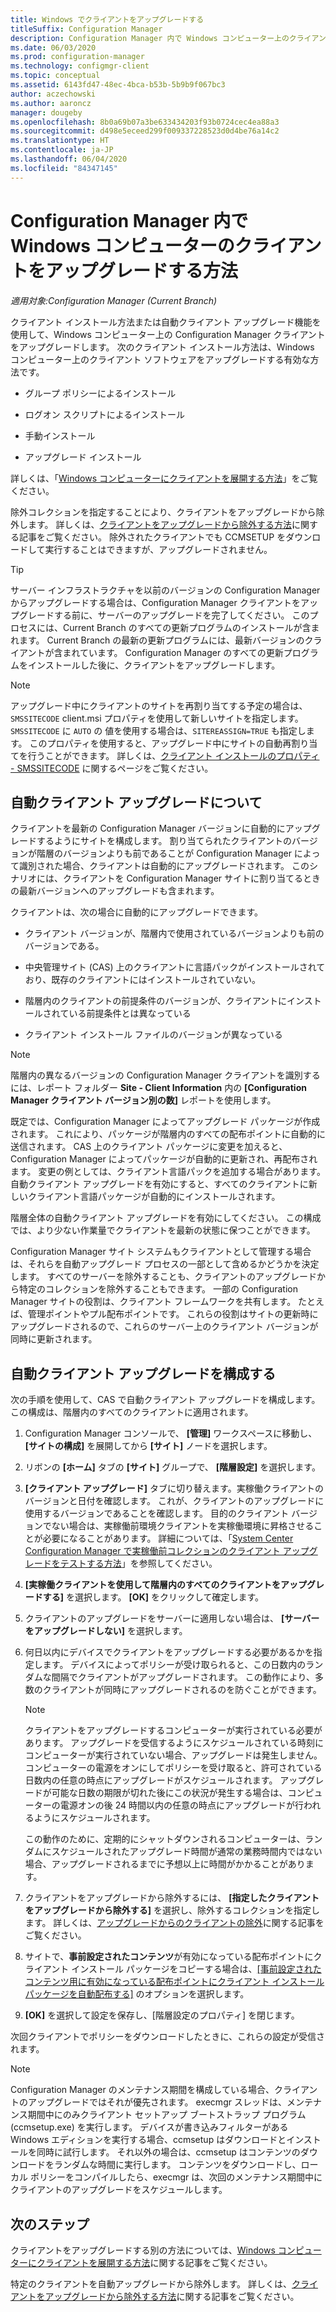 ```yaml
---
title: Windows でクライアントをアップグレードする
titleSuffix: Configuration Manager
description: Configuration Manager 内で Windows コンピューター上のクライアントをアップグレードします。
ms.date: 06/03/2020
ms.prod: configuration-manager
ms.technology: configmgr-client
ms.topic: conceptual
ms.assetid: 6143fd47-48ec-4bca-b53b-5b9b9f067bc3
author: aczechowski
ms.author: aaroncz
manager: dougeby
ms.openlocfilehash: 8b0a69b07a3be633434203f93b0724cec4ea88a3
ms.sourcegitcommit: d498e5eceed299f009337228523d0d4be76a14c2
ms.translationtype: HT
ms.contentlocale: ja-JP
ms.lasthandoff: 06/04/2020
ms.locfileid: "84347145"
---
```

# <a name="how-to-upgrade-clients-for-windows-computers-in-configuration-manager"></a>Configuration Manager 内で Windows コンピューターのクライアントをアップグレードする方法

*適用対象:Configuration Manager (Current Branch)*

クライアント インストール方法または自動クライアント アップグレード機能を使用して、Windows コンピューター上の Configuration Manager クライアントをアップグレードします。 次のクライアント インストール方法は、Windows コンピューター上のクライアント ソフトウェアをアップグレードする有効な方法です。  

- グループ ポリシーによるインストール  

- ログオン スクリプトによるインストール  

- 手動インストール  

- アップグレード インストール  

詳しくは、「[Windows コンピューターにクライアントを展開する方法](../../deploy/deploy-clients-to-windows-computers.md)」をご覧ください。

除外コレクションを指定することにより、クライアントをアップグレードから除外します。 詳しくは、[クライアントをアップグレードから除外する方法](exclude-clients-windows.md)に関する記事をご覧ください。 除外されたクライアントでも CCMSETUP をダウンロードして実行することはできますが、アップグレードされません。

> [!TIP]  
> サーバー インフラストラクチャを以前のバージョンの Configuration Manager からアップグレードする場合は、Configuration Manager クライアントをアップグレードする前に、サーバーのアップグレードを完了してください。 このプロセスには、Current Branch のすべての更新プログラムのインストールが含まれます。 Current Branch の最新の更新プログラムには、最新バージョンのクライアントが含まれています。 Configuration Manager のすべての更新プログラムをインストールした後に、クライアントをアップグレードします。

> [!NOTE]
> アップグレード中にクライアントのサイトを再割り当てする予定の場合は、`SMSSITECODE` client.msi プロパティを使用して新しいサイトを指定します。 `SMSSITECODE` に `AUTO` の 値を使用する場合は、`SITEREASSIGN=TRUE` も指定します。 このプロパティを使用すると、アップグレード中にサイトの自動再割り当てを行うことができます。 詳しくは、[クライアント インストールのプロパティ - SMSSITECODE](../../deploy/about-client-installation-properties.md#smssitecode) に関するページをご覧ください。

## <a name="about-automatic-client-upgrade"></a><a name="bkmk_autoupdate"></a> 自動クライアント アップグレードについて

クライアントを最新の Configuration Manager バージョンに自動的にアップグレードするようにサイトを構成します。 割り当てられたクライアントのバージョンが階層のバージョンよりも前であることが Configuration Manager によって識別された場合、クライアントは自動的にアップグレードされます。 このシナリオには、クライアントを Configuration Manager サイトに割り当てるときの最新バージョンへのアップグレードも含まれます。  

クライアントは、次の場合に自動的にアップグレードできます。  

- クライアント バージョンが、階層内で使用されているバージョンよりも前のバージョンである。  

- 中央管理サイト (CAS) 上のクライアントに言語パックがインストールされており、既存のクライアントにはインストールされていない。  

- 階層内のクライアントの前提条件のバージョンが、クライアントにインストールされている前提条件とは異なっている  

- クライアント インストール ファイルのバージョンが異なっている  

> [!NOTE]  
> 階層内の異なるバージョンの Configuration Manager クライアントを識別するには、レポート フォルダー **Site - Client Information** 内の **[Configuration Manager クライアント バージョン別の数]** レポートを使用します。  

既定では、Configuration Manager によってアップグレード パッケージが作成されます。 これにより、パッケージが階層内のすべての配布ポイントに自動的に送信されます。 CAS 上のクライアント パッケージに変更を加えると、Configuration Manager によってパッケージが自動的に更新され、再配布されます。 変更の例としては、クライアント言語パックを追加する場合があります。 自動クライアント アップグレードを有効にすると、すべてのクライアントに新しいクライアント言語パッケージが自動的にインストールされます。

階層全体の自動クライアント アップグレードを有効にしてください。 この構成では、より少ない作業量でクライアントを最新の状態に保つことができます。  

Configuration Manager サイト システムもクライアントとして管理する場合は、それらを自動アップグレード プロセスの一部として含めるかどうかを決定します。 すべてのサーバーを除外することも、クライアントのアップグレードから特定のコレクションを除外することもできます。 一部の Configuration Manager サイトの役割は、クライアント フレームワークを共有します。 たとえば、管理ポイントやプル配布ポイントです。 これらの役割はサイトの更新時にアップグレードされるので、これらのサーバー上のクライアント バージョンが同時に更新されます。

## <a name="configure-automatic-client-upgrade"></a><a name="bkmk_configure"></a> 自動クライアント アップグレードを構成する

次の手順を使用して、CAS で自動クライアント アップグレードを構成します。 この構成は、階層内のすべてのクライアントに適用されます。  

1. Configuration Manager コンソールで、 **[管理]** ワークスペースに移動し、 **[サイトの構成]** を展開してから **[サイト]** ノードを選択します。  

1. リボンの **[ホーム]** タブの **[サイト]** グループで、 **[階層設定]** を選択します。  

1. **[クライアント アップグレード]** タブに切り替えます。実稼働クライアントのバージョンと日付を確認します。 これが、クライアントのアップグレードに使用するバージョンであることを確認します。 目的のクライアント バージョンでない場合は、実稼働前環境クライアントを実稼働環境に昇格させることが必要になることがあります。 詳細については、「[System Center Configuration Manager で実稼働前コレクションのクライアント アップグレードをテストする方法](test-client-upgrades.md)」を参照してください。  

1. **[実稼働クライアントを使用して階層内のすべてのクライアントをアップグレードする]** を選択します。 **[OK]** をクリックして確定します。  

1. クライアントのアップグレードをサーバーに適用しない場合は、 **[サーバーをアップグレードしない]** を選択します。  

1. 何日以内にデバイスでクライアントをアップグレードする必要があるかを指定します。 デバイスによってポリシーが受け取られると、この日数内のランダムな間隔でクライアントがアップグレードされます。 この動作により、多数のクライアントが同時にアップグレードされるのを防ぐことができます。

    > [!NOTE]
    > クライアントをアップグレードするコンピューターが実行されている必要があります。 アップグレードを受信するようにスケジュールされている時刻にコンピューターが実行されていない場合、アップグレードは発生しません。 コンピューターの電源をオンにしてポリシーを受け取ると、許可されている日数内の任意の時点にアップグレードがスケジュールされます。 アップグレードが可能な日数の期限が切れた後にこの状況が発生する場合は、コンピューターの電源オンの後 24 時間以内の任意の時点にアップグレードが行われるようにスケジュールされます。
    >
    > この動作のために、定期的にシャットダウンされるコンピューターは、ランダムにスケジュールされたアップグレード時間が通常の業務時間内ではない場合、アップグレードされるまでに予想以上に時間がかかることがあります。

1. クライアントをアップグレードから除外するには、 **[指定したクライアントをアップグレードから除外する]** を選択し、除外するコレクションを指定します。 詳しくは、[アップグレードからのクライアントの除外](exclude-clients-windows.md)に関する記事をご覧ください。

1. サイトで、**事前設定されたコンテンツ**が有効になっている配布ポイントにクライアント インストール パッケージをコピーする場合は、[[事前設定されたコンテンツ用に有効になっている配布ポイントにクライアント インストール パッケージを自動配布する]](../../../plan-design/hierarchy/manage-network-bandwidth.md#BKMK_PrestagingContent) のオプションを選択します。  

1. **[OK]** を選択して設定を保存し、[階層設定のプロパティ] を閉じます。

次回クライアントでポリシーをダウンロードしたときに、これらの設定が受信されます。

> [!NOTE]
> Configuration Manager のメンテナンス期間を構成している場合、クライアントのアップグレードではそれが優先されます。 execmgr スレッドは、メンテナンス期間中にのみクライアント セットアップ ブートストラップ プログラム (ccmsetup.exe) を実行します。 デバイスが書き込みフィルターがある Windows エディションを実行する場合、ccmsetup はダウンロードとインストールを同時に試行します。 それ以外の場合は、ccmsetup はコンテンツのダウンロードをランダムな時間に実行します。 コンテンツをダウンロードし、ローカル ポリシーをコンパイルしたら、execmgr は、次回のメンテナンス期間中にクライアントのアップグレードをスケジュールします。<!-- SCCMDocs#896 -->

## <a name="next-steps"></a>次のステップ

クライアントをアップグレードする別の方法については、[Windows コンピューターにクライアントを展開する方法](../../deploy/deploy-clients-to-windows-computers.md)に関する記事をご覧ください。

特定のクライアントを自動アップグレードから除外します。 詳しくは、[クライアントをアップグレードから除外する方法](exclude-clients-windows.md)に関する記事をご覧ください。
